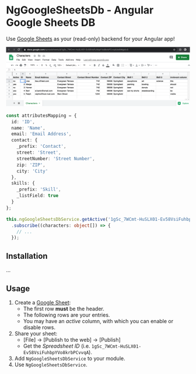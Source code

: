 # NgGoogleSheetsDb - Angular Google Sheets DB

Use [Google Sheets](https://en.wikipedia.org/wiki/Google_Sheets) as your (read-only) backend for your Angular app!

![Google Sheets Table](./images/google-sheets-table.png)

```typescript
const attributesMapping = {
  id: 'ID',
  name: 'Name',
  email: 'Email Address',
  contact: {
    _prefix: 'Contact',
    street: 'Street',
    streetNumber: 'Street Number',
    zip: 'ZIP',
    city: 'City'
  },
  skills: {
    _prefix: 'Skill',
    _listField: true
  }
};
```

```ts
this.ngGoogleSheetsDbService.getActive('1gSc_7WCmt-HuSLX01-Ev58VsiFuhbpYVo8krbPCvvqA', 1, attributesMapping, 'Active')
  .subscribe((characters: object[]) => {
    // ...
  });
```

## Installation

...

## Usage

1. Create a [Google Sheet](https://docs.google.com/spreadsheets):
    - The first row **must** be the header.
    - The following rows are your entries.
    - You may have an *active* column, with which you can enable or disable rows.
2. Share your sheet:
    - [File] -> [Publish to the web] -> [Publish]
    - Get the *Spreadsheet ID* (i.e. `1gSc_7WCmt-HuSLX01-Ev58VsiFuhbpYVo8krbPCvvqA`).
3. Add `NgGoogleSheetsDbService` to your module.
4. Use `NgGoogleSheetsDbService`.
